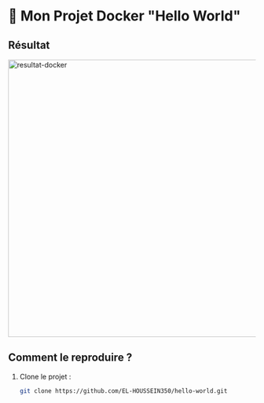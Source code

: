 # 🐳 Mon Projet Docker "Hello World"  

## Résultat  
<img width="565" alt="resultat-docker" src="https://github.com/user-attachments/assets/58d57e6a-72bd-47cf-b28c-4b98f03062c6" />


## Comment le reproduire ?  
1. Clone le projet :  
   ```bash  
   git clone https://github.com/EL-HOUSSEIN350/hello-world.git  
